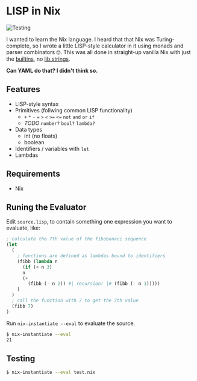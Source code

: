 # LISP in Nix

![Testing](https://github.com/adueck/lisp-in-nix/actions/workflows/testing.yaml/badge.svg)

I wanted to learn the Nix language. I heard that that Nix was Turing-complete, so I wrote a little LISP-style calculator in it using monads and parser combinators 🤓. This was all done in straight-up vanilla Nix with just the [builtins](https://nix.dev/manual/nix/2.18/language/builtins), no [lib.strings](https://ryantm.github.io/nixpkgs/functions/library/strings/).

**Can YAML do that? I didn't think so.**

## Features

- LISP-style syntax
- Primitives (follwing common LISP functionality)
    - `+` `*` `-` `=` `>` `<` `>=` `<=` `not` `and` `or` `if`
    - *TODO* `number?` `bool?` `lambda?`
- Data types
    - int (no floats)
    - boolean
- Identifiers / variables with `let`
- Lambdas

## Requirements

- Nix

## Runing the Evaluator

Edit `source.lisp`, to contain something one expression you want to evaluate, like:

```lisp
; calculate the 7th value of the fibobonaci sequence
(let
  (
    ; functions are defined as lambdas bound to identifiers
    (fibb (lambda n    
      (if (< n 3)
      n
      (+ 
        (fibb (- n 2)) #| recursion! |# (fibb (- n 1)))))
    )
  )
  ; call the function with 7 to get the 7th value
  (fibb 7)
)
```

Run `nix-instantiate --eval` to evaluate the source.

```bash
$ nix-instantiate --eval
21
```

## Testing

```bash
$ nix-instantiate --eval test.nix
```
